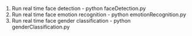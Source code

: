 1. Run real time face detection - python faceDetection.py
2. Run real time face emotion recognition - python emotionRecognition.py
3. Run real time face gender classification - python genderClassification.py

